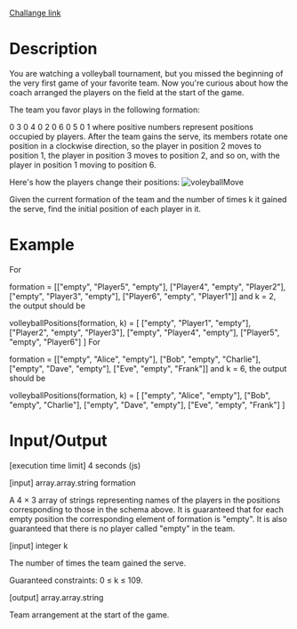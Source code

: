 [Challange link](https://codefights.com/arcade/code-arcade/list-backwoods/fmYdsYcGfaTu4yTQt)
# Description
You are watching a volleyball tournament, but you missed the beginning of the very first game of your favorite team. Now you're curious about how the coach arranged the players on the field at the start of the game.

The team you favor plays in the following formation:

0 3 0
4 0 2
0 6 0
5 0 1
where positive numbers represent positions occupied by players. After the team gains the serve, its members rotate one position in a clockwise direction, so the player in position 2 moves to position 1, the player in position 3 moves to position 2, and so on, with the player in position 1 moving to position 6.

Here's how the players change their positions:
![voleyballMove](https://codefightsuserpics.s3.amazonaws.com/tasks/volleyballPositions/img/example.png?_tm=1491409891893)


Given the current formation of the team and the number of times k it gained the serve, find the initial position of each player in it.

# Example

For

formation = [["empty",   "Player5", "empty"],
             ["Player4", "empty",   "Player2"],
             ["empty",   "Player3", "empty"],
             ["Player6", "empty",   "Player1"]]
and k = 2, the output should be

volleyballPositions(formation, k) = [
    ["empty",   "Player1", "empty"],
    ["Player2", "empty",   "Player3"],
    ["empty",   "Player4", "empty"],
    ["Player5", "empty",   "Player6"]
]
For

formation = [["empty", "Alice", "empty"],
             ["Bob",   "empty", "Charlie"],
             ["empty", "Dave",  "empty"],
             ["Eve",   "empty", "Frank"]]
and k = 6, the output should be

volleyballPositions(formation, k) = [
    ["empty", "Alice", "empty"],
    ["Bob",   "empty", "Charlie"],
    ["empty", "Dave",  "empty"],
    ["Eve",   "empty", "Frank"]
]
# Input/Output

[execution time limit] 4 seconds (js)

[input] array.array.string formation

A 4 × 3 array of strings representing names of the players in the positions corresponding to those in the schema above.
It is guaranteed that for each empty position the corresponding element of formation is "empty".
It is also guaranteed that there is no player called "empty" in the team.

[input] integer k

The number of times the team gained the serve.

Guaranteed constraints:
0 ≤ k ≤ 109.

[output] array.array.string

Team arrangement at the start of the game.